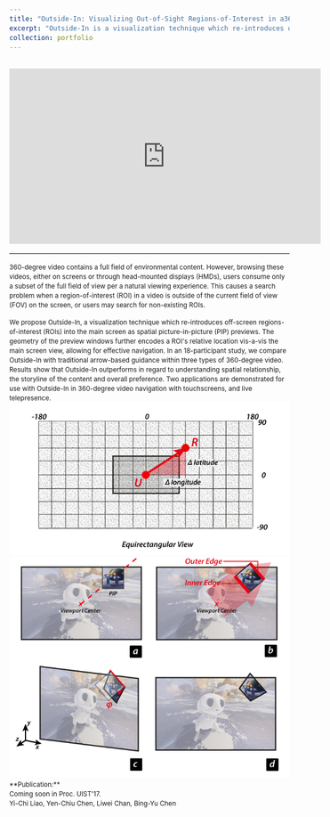 ```yaml
---
title: "Outside-In: Visualizing Out-of-Sight Regions-of-Interest in a360 Video Using Spatial Picture-in-Picture Previews"
excerpt: "Outside-In is a visualization technique which re-introduces off-screen regions-of-interest (ROIs) into the main screen as spatial picture-in-picture (PIP) previews.<br/><img src='/images/outsidein.png'><br><br>"
collection: portfolio
---
```


<br>
<iframe width="560" height="315" src="https://www.youtube.com/embed/XyN1TRUhelw" frameborder="0" allowfullscreen></iframe>

------

<small>360-degree video contains a full field of environmental content. However, browsing these videos, either on screens or through head-mounted displays (HMDs), users consume only a subset of the full field of view per a natural viewing experience. This causes a search problem when a region-of-interest (ROI) in a video is outside of the current field of view (FOV) on the screen, or users may search for non-existing ROIs. </small>

<small>
We propose Outside-In, a visualization technique which re-introduces off-screen regions-of-interest (ROIs) into the main screen as spatial picture-in-picture (PIP) previews. The geometry of the preview windows further encodes a ROI's relative location vis-a-vis the main screen view, allowing for effective navigation. In an 18-participant study, we compare Outside-In with traditional arrow-based guidance within three types of 360-degree video. Results show that Outside-In outperforms in regard to understanding spatial relationship, the storyline of the content and overall preference. Two applications are demonstrated for use with Outside-In in 360-degree video navigation with touchscreens, and live telepresence.
</small>
<img src='/images/outside-in/triangle.png'>
<img src='/images/outside-in/dirAngle.png'>

<small>
**Publication:** <br> 
Coming soon in Proc. UIST'17.
<br>Yi-Chi Liao, Yen-Chiu Chen, Liwei Chan, Bing-Yu Chen</small>